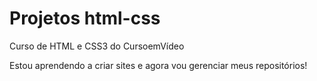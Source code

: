 # Projetos html-css
 Curso de HTML e CSS3 do CursoemVídeo

 Estou aprendendo a criar sites e agora vou gerenciar meus repositórios!
